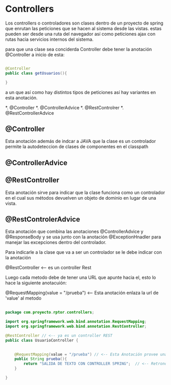 # Controllers

Los controllers o controladores son clases dentro de un proyecto de spring que enrutan las peticiones que se hacen al sistema desde las vistas.
estas pueden ser desde una ruta del navegador así como peticiones ajax con rutas hacia servicios internos del sistema.

para que una clase sea conciderda Controller debe tener la anotación @Controller a inicio de esta:

```java

@Controller
public class getUsuarios(){

}

```

a un que así como hay distintos tipos de peticiones así hay variantes en esta anotación.

  *. @Controller
  *. @ControllerAdvice
  *. @RestControlrer
  *. @RestControllerAdvice
  
 
 ## @Controller
 Esta anotación además de indcar a JAVA que la clase es un controlador permite la autodeteccion de clases de componentes en el classpath
 
 ## @ControllerAdvice
 

## @RestController
Esta anotación sirve para indicar que la clase funciona como un controlador en el cual sus métodos devuelven un objeto de dominio en lugar de una vista.

## @RestControlerAdvice
Esta anotación que combina las anotaciones @ControllerAdvice y @ResponseBody y se usa junto con la anotación @ExceptionHnadler para manejar las excepciones dentro del controlador.


Para indicarle a la clase que va a ser un controlador se le debe indicar con la anotación<br>
<p>  @RestController  <-- es un controller Rest </p>

Luego cada metodo debe de tener una URL que apunte hacia el, esto lo hace la siguiente anotacuión:<br>
<p> @RequestMapping(value = "/prueba") <-- Esta anotación enlaza la url de 'value' al metodo  </p>

```java
  
package com.proyecto.rptor.controllers;

import org.springframework.web.bind.annotation.RequestMapping;
import org.springframework.web.bind.annotation.RestController;

@RestController // <-- ya es un controller REST
public class UsuarioController {

    
    @RequestMapping(value = "/prueba") // <-- Esta Anotación provee una ruta al metodo '/prueba' en este caso
    public String prueba(){
        return "SALIDA DE TEXTO CON CONTROLLER SPRING";  // <-- Retrono de el motodo prueba
    }

}
```
  
  
  
  
  
  
